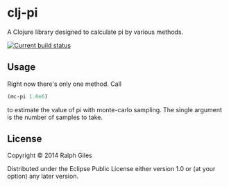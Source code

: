 # clj-pi

A Clojure library designed to calculate pi by various methods.

[![Current build status](https://travis-ci.org/rillian/clj-pi.svg?branch=master)](https://travis-ci.org/rillian/clj-pi)

## Usage

Right now there's only one method. Call
```clojure
(mc-pi 1.0e6)
```
to estimate the value of pi with monte-carlo sampling.
The single argument is the number of samples to take.

## License

Copyright © 2014 Ralph Giles

Distributed under the Eclipse Public License either version 1.0 or (at
your option) any later version.
